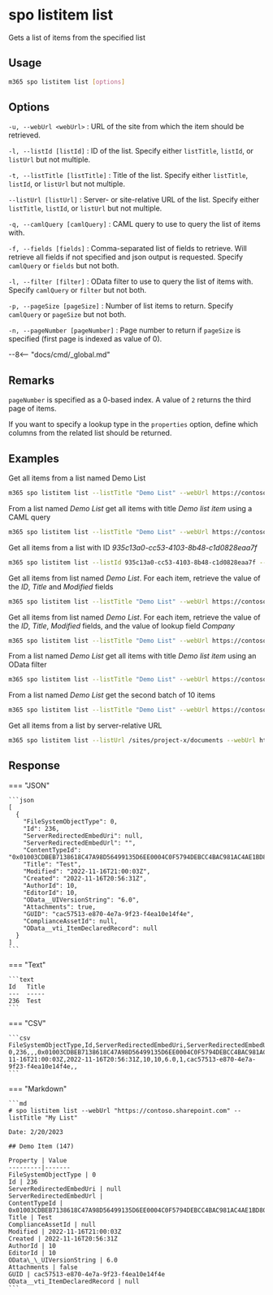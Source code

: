 # spo listitem list

Gets a list of items from the specified list

## Usage

```sh
m365 spo listitem list [options]
```

## Options

`-u, --webUrl <webUrl>`
: URL of the site from which the item should be retrieved.

`-l, --listId [listId]`
: ID of the list. Specify either `listTitle`, `listId`, or `listUrl` but not multiple.

`-t, --listTitle [listTitle]`
: Title of the list. Specify either `listTitle`, `listId`, or `listUrl` but not multiple.

`--listUrl [listUrl]`
: Server- or site-relative URL of the list. Specify either `listTitle`, `listId`, or `listUrl` but not multiple.

`-q, --camlQuery [camlQuery]`
: CAML query to use to query the list of items with.

`-f, --fields [fields]`
: Comma-separated list of fields to retrieve. Will retrieve all fields if not specified and json output is requested. Specify `camlQuery` or `fields` but not both.

`-l, --filter [filter]`
: OData filter to use to query the list of items with. Specify `camlQuery` or `filter` but not both.

`-p, --pageSize [pageSize]`
: Number of list items to return. Specify `camlQuery` or `pageSize` but not both.

`-n, --pageNumber [pageNumber]`
: Page number to return if `pageSize` is specified (first page is indexed as value of 0).

--8<-- "docs/cmd/_global.md"

## Remarks

`pageNumber` is specified as a 0-based index. A value of `2` returns the third page of items.

If you want to specify a lookup type in the `properties` option, define which columns from the related list should be returned.

## Examples

Get all items from a list named Demo List

```sh
m365 spo listitem list --listTitle "Demo List" --webUrl https://contoso.sharepoint.com/sites/project-x
```

From a list named _Demo List_ get all items with title _Demo list item_ using a CAML query

```sh
m365 spo listitem list --listTitle "Demo List" --webUrl https://contoso.sharepoint.com/sites/project-x --camlQuery "<View><Query><Where><Eq><FieldRef Name='Title' /><Value Type='Text'>Demo list item</Value></Eq></Where></Query></View>"
```

Get all items from a list with ID _935c13a0-cc53-4103-8b48-c1d0828eaa7f_

```sh
m365 spo listitem list --listId 935c13a0-cc53-4103-8b48-c1d0828eaa7f --webUrl https://contoso.sharepoint.com/sites/project-x
```

Get all items from list named _Demo List_. For each item, retrieve the value of the _ID_, _Title_ and _Modified_ fields

```sh
m365 spo listitem list --listTitle "Demo List" --webUrl https://contoso.sharepoint.com/sites/project-x --fields "ID,Title,Modified"
```

Get all items from list named _Demo List_. For each item, retrieve the value of the _ID_, _Title_, _Modified_ fields, and the value of lookup field _Company_

```sh
m365 spo listitem list --listTitle "Demo List" --webUrl https://contoso.sharepoint.com/sites/project-x --fields "ID,Title,Modified,Company/Title"
```

From a list named _Demo List_ get all items with title _Demo list item_ using an OData filter

```sh
m365 spo listitem list --listTitle "Demo List" --webUrl https://contoso.sharepoint.com/sites/project-x --filter "Title eq 'Demo list item'"
```

From a list named _Demo List_ get the second batch of 10 items

```sh
m365 spo listitem list --listTitle "Demo List" --webUrl https://contoso.sharepoint.com/sites/project-x --pageSize 10 --pageNumber 2
```

Get all items from a list by server-relative URL

```sh
m365 spo listitem list --listUrl /sites/project-x/documents --webUrl https://contoso.sharepoint.com/sites/project-x
```

## Response

=== "JSON"

    ```json
    [
      {
        "FileSystemObjectType": 0,
        "Id": 236,
        "ServerRedirectedEmbedUri": null,
        "ServerRedirectedEmbedUrl": "",
        "ContentTypeId": "0x01003CDBEB7138618C47A98D56499135D6EE0004C0F5794DEBCC4BAC981AC4AE1BD803",
        "Title": "Test",
        "Modified": "2022-11-16T21:00:03Z",
        "Created": "2022-11-16T20:56:31Z",
        "AuthorId": 10,
        "EditorId": 10,
        "OData__UIVersionString": "6.0",
        "Attachments": true,
        "GUID": "cac57513-e870-4e7a-9f23-f4ea10e14f4e",
        "ComplianceAssetId": null,
        "OData__vti_ItemDeclaredRecord": null
      }
    ]
    ```

=== "Text"

    ```text
    Id   Title
    ---  -----
    236  Test
    ```

=== "CSV"

    ```csv
    FileSystemObjectType,Id,ServerRedirectedEmbedUri,ServerRedirectedEmbedUrl,ContentTypeId,Title,Modified,Created,AuthorId,EditorId,OData__UIVersionString,Attachments,GUID,ComplianceAssetId,OData__vti_ItemDeclaredRecord
    0,236,,,0x01003CDBEB7138618C47A98D56499135D6EE0004C0F5794DEBCC4BAC981AC4AE1BD803,Test,2022-11-16T21:00:03Z,2022-11-16T20:56:31Z,10,10,6.0,1,cac57513-e870-4e7a-9f23-f4ea10e14f4e,,
    ```

=== "Markdown"

    ```md
    # spo listitem list --webUrl "https://contoso.sharepoint.com" --listTitle "My List"

    Date: 2/20/2023

    ## Demo Item (147)

    Property | Value
    ---------|-------
    FileSystemObjectType | 0
    Id | 236
    ServerRedirectedEmbedUri | null
    ServerRedirectedEmbedUrl |
    ContentTypeId | 0x01003CDBEB7138618C47A98D56499135D6EE0004C0F5794DEBCC4BAC981AC4AE1BD803
    Title | Test
    ComplianceAssetId | null
    Modified | 2022-11-16T21:00:03Z
    Created | 2022-11-16T20:56:31Z
    AuthorId | 10
    EditorId | 10
    OData\_\_UIVersionString | 6.0
    Attachments | false
    GUID | cac57513-e870-4e7a-9f23-f4ea10e14f4e
    OData__vti_ItemDeclaredRecord | null
    ```
